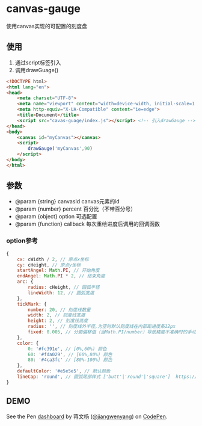 # canvas-gauge
使用canvas实现的可配置的刻度盘
## 使用
1. 通过script标签引入
2. 调用drawGuage()
``` html
<!DOCTYPE html>
<html lang="en">
<head>
    <meta charset="UTF-8">
    <meta name="viewport" content="width=device-width, initial-scale=1.0">
    <meta http-equiv="X-UA-Compatible" content="ie=edge">
    <title>Document</title>
    <script src="cavas-guage/index.js"></script> <!-- 引入drawGauge -->
</head>
<body>
    <canvas id="myCanvas"></canvas>
    <script>
        drawGauge('myCanvas',90)
    </script>
</body>
</html>
```
## 参数
- @param {string} canvasId canvas元素的id
- @param {number} percent 百分比（不带百分号）
- @param {object} option 可选配置
- @param {function} callback 每次重绘进度后调用的回调函数

### option参考
``` js
{
    cx: cWidth / 2, // 原点x坐标
    cy: cHeight, // 原点y坐标
    startAngel: Math.PI, // 开始角度
    endAngel: Math.PI * 2, // 结束角度
    arc: {
        radius: cHeight, // 圆弧半径
        lineWidth: 12, // 圆弧宽度
    },
    tickMark: {
        number: 20, // 刻度线数量
        width: 2, // 刻度线宽度
        height: 2, // 刻度线高度
        radius: '', // 刻度线外半径,为空时默认刻度线在内部距进度条12px
        fixed: 0.005, // 分割偏移值（当Math.PI/number）导致精度不准确时的手动修复值
    },
    color: {
        0: '#fc391e', // [0%,60%) 颜色
        60: '#fda029', // [60%,80%) 颜色
        80: '#4ca3fc' // [80%-100%] 颜色
    },
    defaultColor: '#e5e5e5', // 默认颜色
    lineCap: 'round', // 圆弧尾部样式 ['butt'|'round'|'square']  https://developer.mozilla.org/zh-CN/docs/Web/API/CanvasRenderingContext2D/lineCap
}
```
## DEMO
<p data-height="265" data-theme-id="0" data-slug-hash="bxVvre" data-default-tab="js,result" data-user="jiangwenyang" data-pen-title="dashboard" class="codepen">See the Pen <a href="https://codepen.io/jiangwenyang/pen/bxVvre/">dashboard</a> by 蒋文杨 (<a href="https://codepen.io/jiangwenyang">@jiangwenyang</a>) on <a href="https://codepen.io">CodePen</a>.</p>
<script async src="https://static.codepen.io/assets/embed/ei.js"></script>
